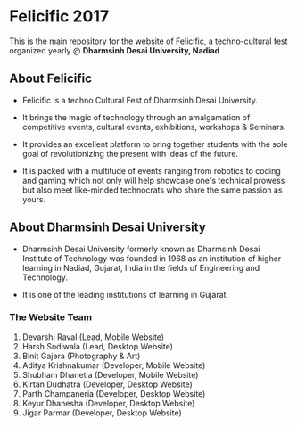 # Felicific 2017   

This is the main repository for the website of Felicific, a techno-cultural fest organized yearly @ **Dharmsinh Desai University, Nadiad**

## About Felicific

* Felicific is a techno Cultural Fest of Dharmsinh Desai University.

* It brings the magic of technology through an amalgamation of competitive events, cultural events, exhibitions, workshops & Seminars.

* It provides an excellent platform to bring together students with the sole goal of revolutionizing the present with ideas of the future.

* It is packed with a multitude of events ranging from robotics to coding and gaming which not only will help showcase one's technical prowess but also meet like-minded technocrats who share the same passion as yours.

## About Dharmsinh Desai University

* Dharmsinh Desai University formerly known as Dharmsinh Desai Institute of Technology was founded in 1968 as an institution of higher learning in Nadiad, Gujarat, India in the fields of Engineering and Technology.

* It is one of the leading institutions of learning in Gujarat.

### The Website Team

1. Devarshi Raval (Lead, Mobile Website)
2. Harsh Sodiwala (Lead, Desktop Website)
3. Binit Gajera (Photography & Art)
4. Aditya Krishnakumar (Developer, Mobile Website)
5. Shubham Dhanetia (Developer, Mobile Website)
6. Kirtan Dudhatra (Developer, Desktop Website)
7. Parth Champaneria (Developer, Desktop Website)
8. Keyur Dhanesha (Developer, Desktop Website)
9. Jigar Parmar (Developer, Desktop Website)
